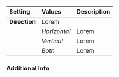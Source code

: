 | Setting       | Values       | Description |
| :------------ | :----------- | :---------- |
| **Direction** | Lorem  |
|               | *Horizontal* | Lorem |
|               | *Vertical*   | Lorem |
|               | *Both*       | Lorem |

### Additional Info


